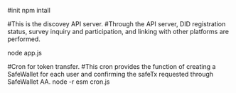 #init
npm intall


#This is the discovey API server.
#Through the API server, DID registration status, survey inquiry and participation, and linking with other platforms are performed.


node app.js

#Cron for token transfer.
#This cron provides the function of creating a SafeWallet for each user and confirming the safeTx requested through SafeWallet AA.
node -r esm cron.js 
